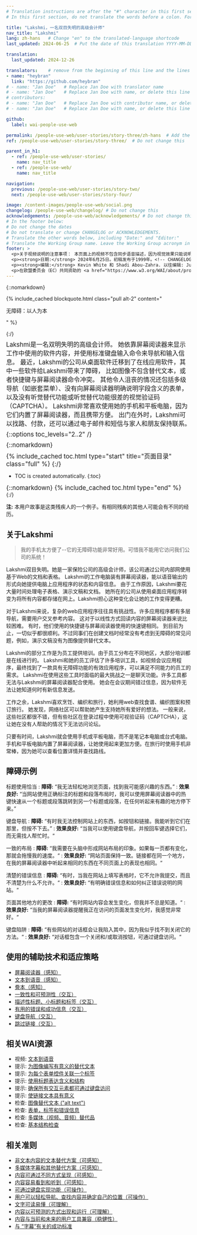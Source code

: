 ```yaml
---
# Translation instructions are after the "#" character in this first section. They are comments that do not show up in the web page. You do not need to translate the instructions after #.
# In this first section, do not translate the words before a colon. For example, do not translate "title:". Do translate the text after "title:".

title: "Lakshmi，一名双目失明的高级会计师"
nav_title: "Lakshmi"
lang: zh-hans   # Change "en" to the translated-language shortcode
last_updated: 2024-06-25  # Put the date of this translation YYYY-MM-DD (with month in the middle)

translation:
  last_updated: 2024-12-26

translators:    # remove from the beginning of this line and the lines below: "# " (the hash sign and the space)
- name: "heybran"
  link: "https://github.com/heybran"
# - name: "Jan Doe"   # Replace Jan Doe with translator name
# - name: "Jan Doe"   # Replace Jan Doe with name, or delete this line if not multiple translators
# contributors:
# - name: "Jan Doe"   # Replace Jan Doe with contributor name, or delete this line if none
# - name: "Jan Doe"   # Replace Jan Doe with name, or delete this line if not multiple contributors

github:
  label: wai-people-use-web

permalink: /people-use-web/user-stories/story-three/zh-hans  # Add the language shortcode to the end, with no slash at the end. For example /path/to/file/fr
ref: /people-use-web/user-stories/story-three/  # Do not change this

parent_in_h1:
  - ref: /people-use-web/user-stories/
    name: nav_title
  - ref: /people-use-web/
    name: nav_title

navigation:
  previous: /people-use-web/user-stories/story-two/
  next: /people-use-web/user-stories/story-four/

image: /content-images/people-use-web/social.png
changelog: /people-use-web/changelog/ # Do not change this
acknowledgements: /people-use-web/acknowledgements/ # Do not change this
# In the footer below:
# Do not change the dates
# Do not translate or change CHANGELOG or ACKNOWLEDGEMENTS.
# Translate the other words below, including "Date:" and "Editor:"
# Translate the Working Group name. Leave the Working Group acronym in English.
footer: >
  <p>关于视频说明的注意事项： 本页面上的视频不包含同步语音描述，因为视觉效果只能说明音频，而不能提供其他信息。在这种情况下，音频描述对大多数人（包括无法看到视觉效果的人）来说，与其说是有用的，不如说是分散注意力的。视觉信息的描述可在带视觉描述的文本（“描述性誊本”）中找到。</p>
  <p><strong>日期:</strong> 2024年6月25日。初稿发布于1999年。<!-- CHANGELOG.--></p>
  <p><strong>编辑:</strong> Kevin White 和 Shadi Abou-Zahra. 以往编辑: Judy Brewer 和 Norah Sinclair. 贡献者: Brent Bakken, Jade Matos Carew, Jayne Schurick, Michele Williams, 和 ACKNOWLEDGEMENTS 中所列出的其他人员。</p>
  <p>在欧盟委员会（EC）共同资助的 <a href="https://www.w3.org/WAI/about/projects/wai-guide/">WAI-Guide 项目</a> 和 <a href="https://www.w3.org/WAI/WAI-AGE/">WAI-AGE 项目</a> 的支持下，由教育及外联工作组 (<a href="https//www.w3.org/WAI/EO/">EOWG</a>) 开发。</p>
---
```


{::nomarkdown}

<style>
  #introduction p {
    font-size:120%;
    margin: 0.5em 0 0 0;
  }
  #introduction .box-i {
  }
  #introduction nav {
    border: 0;
    margin-top: 0;
  }
  #introduction nav header {
    padding: 8px 16px;
  }
  #introduction .video-card {
    margin: 1em;
    float: none !important;
    max-width: inherit !important;
    min-width: 45% !important;
  }
  #introduction .video-card p {
    font-size: 90%;
    margin: 0;
  }
  #introduction .video-card p:first-child {
    height: 190px;
  }
  #introduction img.video {
    border-radius: 5px;
    width: 300px;
    max-width: 300px;
  }
  #introduction .video-card .play-button {
    position: relative;
    top: -55px;
    left: -185px;
    width: 60px;
    height: 60px;
  }
  @media all and (min-width: 576px) {
    #introduction .box-i {
      display: flex;
      flex: 0 1;
    }
    #introduction .video-card .play-button {
      position: relative;
      top: -120px;
      left: 120px;
      width: 60px;
      height: 60px;
    }
  }
</style>

{% include_cached blockquote.html class="pull alt-2" content="<p>无障碍：以人为本</p>" %}

<aside id="introduction" class="box"><div class="box-i">
  <div>
{:/}

Lakshmi是一名双明失明的高级会计师。
她依靠屏幕阅读器来显示工作中使用的软件内容，并使用标准键盘输入命令来导航和输入信息。
最近，Lakshmi的公司从桌面软件迁移到了在线应用软件，其中一些软件给Lakshmi带来了障碍，
比如图像不包含替代文本，或者快捷键与屏幕阅读器命令冲突。
其他令人沮丧的情况还包括多级导航（如嵌套菜单）、没有向屏幕阅读器明确说明字段含义的表单，
以及没有听觉替代功能或听觉替代功能很差的视觉验证码（CAPTCHA）。
Lakshmi非常喜欢使用她的手机和平板电脑，因为它们内置了屏幕阅读器，而且携带方便。
出门在外时，Lakshmi可以找路、付款，还可以通过电子邮件和短信与家人和朋友保持联系。

{::options toc_levels="2..2" /}

{::nomarkdown}
  </div>
  
</div>

{% include_cached toc.html type="start" title="页面目录" class="full" %}
{:/}

-   TOC is created automatically.
{:toc}

{::nomarkdown}
{% include_cached toc.html type="end" %}
    
</aside>
{:/}

**注:** 本用户故事是这类残疾人的一个例子。有相同残疾的其他人可能会有不同的经历。

## 关于Lakshmi

> 我的手机太方便了--它的无障碍功能非常好用。可惜我不能用它访问我们公司的系统！

Lakshmi双目失明。她是一家保险公司的高级会计师，该公司通过公司内部网使用基于Web的文档和表格。
Lakshmi的工作电脑装有屏幕阅读器，能以语音输出的形式向她提供电脑上应用程序的状态和内容信息。
由于工作原因，Lakshmi要花大量时间处理电子表格、演示文稿和文档。
她所在的公司从使用桌面应用程序转变为将所有内容都存储在网上。Lakshmi担心这种变化会让她的工作变得更糟。

对于Lakshmi来说，复杂的web应用程序往往具有挑战性。许多应用程序都有多层导航，需要用户交叉参考内容。
这对于以线性方式回读内容的屏幕阅读器来说比较困难。
有时，他们使用的快捷键与屏幕阅读器使用的快速键相同。
到目前为止，一切似乎都很顺利。不过同事们在创建文档时经常没有考虑到无障碍的常见问题，例如，演示文稿没有为图像提供替代文本。

Lakshmi的部分工作是为员工提供培训。由于员工分布在不同地区，大部分培训都是在线进行的。
Lakshmi和她的员工评估了许多培训工具，如视频会议应用程序，最终找到了一款具有无障碍功能的有效应用程序，可以满足不同能力的员工的需求。
Lakshmi在使用这些工具时面临的最大挑战之一是聊天功能。许多工具都无法与Lakshmi的屏幕阅读器配合使用。
她会在会议期间错过信息，因为软件无法让她知道何时有新信息发送。

工作之余，Lakshmi喜欢烹饪、编织和旅行，她利用web查找食谱、编织图案和预订旅行。
她发现，网络社区可以帮助她产生支持她所有爱好的想法。
一般来说，这些社区都很不错，但有些社区在登录过程中使用可视验证码（CAPTCHA），这让她在没有人帮助的情况下无法访问论坛。

只要有时间，Lakshmi就会使用手机或平板电脑，而不是笔记本电脑或台式电脑。
手机和平板电脑内置了屏幕阅读器，让她使用起来更加方便。在旅行时使用手机非常棒，因为她可以查看位置详情并查找路线。

## 障碍示例

标题使用恰当
: **障碍:** “我无法轻松地浏览页面，找到我可能感兴趣的东西。”
: **效果良好:** “当网站使用正确标注的标题和段落布局时，我可以使用屏幕阅读器中的热键快速从一个标题或段落跳转到另一个标题或段落，在任何听起来有趣的地方停下来。”

键盘导航
: **障碍:** “有时我无法控制网站上的东西，如按钮和链接。我能听到它们在那里，但按不下去。”
: **效果良好:** “当我可以使用键盘导航，并按回车键选择它们，而无需找人帮忙时。“

一致的布局
: **障碍:** “我需要在头脑中形成网站布局的印象。如果每一页都有变化，那就会拖慢我的速度。“
: **效果良好:** “网站页面保持一致。链接都在同一个地方，在我的屏幕阅读器中听起来相同的东西在不同页面上的表现也相同。“

清楚的错误信息
: **障碍:** “有时，当我在网站上填写表格时，它不允许我提交，而且不清楚为什么不允许。“
: **效果良好:** “有明确错误信息和如何纠正错误说明的网站。“

页面其他地方的更改
: **障碍:** “有时网站内容会发生变化，但我并不总是知道。“
: **效果良好:** “当我的屏幕阅读器提醒我正在访问的页面发生变化时，我感觉非常好。“

键盘陷阱
: **障碍:** “有些网站的对话框会让我陷入其中，因为我似乎找不到关闭它的方法。“
: **效果良好:** “对话框包含一个关闭和/或取消按钮，可通过键盘访问。“

## 使用的辅助技术和适应策略

* [屏幕阅读器（感知）](/people-use-web/tools-techniques/perception/#sr)
* [文本到语音（感知）](/people-use-web/tools-techniques/perception/#tts)
* [誊本（感知）](/people-use-web/tools-techniques/perception/#transcripts)
* [一致性和可预测性（交互）](/people-use-web/tools-techniques/navigation/#consistency)
* [描述性标题、小标题和标签（交互）](/people-use-web/tools-techniques/navigation/#labels)
* [有用的错误和成功信息（交互）](/people-use-web/tools-techniques/navigation/#messages)
* [键盘导航（交互）](/people-use-web/tools-techniques/navigation/#keyboard)
* [跳过链接（交互）](/people-use-web/tools-techniques/navigation/#skip)

## 相关WAI资源

* 视频: [文本到语音](/perspective-videos/speech/)
* 提示: [为图像编写有意义的替代文本](/tips/writing/#write-meaningful-text-alternatives-for-images)
* 提示: [为每个表单控件关联一个标签](/tips/developing/#associate-a-label-with-every-form-control)
* 提示: [使用标题表达含义和结构](/tips/writing/#use-headings-to-convey-meaning-and-structure)
* 提示: [确保所有交互元素都可通过键盘访问](/tips/developing/#ensure-that-all-interactive-elements-are-keyboard-accessible)
* 提示: [使链接文本具有意义](/tips/writing/#make-link-text-meaningful)
* 检查: [图像替代文本 ("alt text")](/test-evaluate/preliminary/#images)
* 检查: [表单，标签和错误信息](/test-evaluate/preliminary/#forms)
* 检查: [多媒体（视频、音频）替代品](/test-evaluate/preliminary/#media)
* 检查: [基本结构检查](/test-evaluate/preliminary/#structure)

## 相关准则

* [非文本内容的文本替代方案（可感知）](/fundamentals/accessibility-principles/#alternatives)
* [多媒体字幕和其他替代方案（可感知）](/fundamentals/accessibility-principles/#captions)
* [内容可通过不同方式呈现（可感知）](/fundamentals/accessibility-principles/#adaptable)
* [内容容易看到和听到（可感知）](/fundamentals/accessibility-principles/#distinguishable)
* [可通过键盘实现功能（可操作）](/fundamentals/accessibility-principles/#keyboard)
* [用户可以轻松导航、查找内容并确定自己的位置（可操作）](/fundamentals/accessibility-principles/#navigable)
* [文字可读易懂（可理解）](/fundamentals/accessibility-principles/#readable)
* [内容以可预测的方式出现和运行（可理解）](/fundamentals/accessibility-principles/#predictable)
* [内容与当前和未来的用户工具兼容（稳健性）](/fundamentals/accessibility-principles/#compatible)
* [与 “字幕”有关的成功标准](https://www.w3.org/WAI/WCAG21/quickref/?tags=captions)
